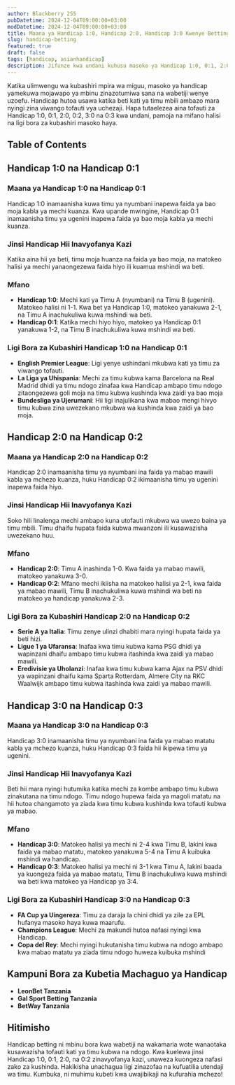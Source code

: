 ```yaml
---
author: Blackberry 255
pubDatetime: 2024-12-04T09:00:00+03:00
modDatetime: 2024-12-04T09:00:00+03:00
title: Maana ya Handicap 1:0, Handicap 2:0, Handicap 3:0 Kwenye Betting
slug: handicap-betting
featured: true
draft: false
tags: [handicap, asianhandicap]
description: Jifunze kwa undani kuhusu masoko ya Handicap 1:0, 0:1, 2:0, 0:2, 3:0 na 0:3 katika kubashiri mpira wa miguu.
---
```


Katika ulimwengu wa kubashiri mpira wa miguu, masoko ya handicap yamekuwa mojawapo ya mbinu zinazotumiwa sana na wabetiji wenye uzoefu. Handicap hutoa usawa katika beti kati ya timu mbili ambazo mara nyingi zina viwango tofauti vya uchezaji. Hapa tutaelezea aina tofauti za Handicap 1:0, 0:1, 2:0, 0:2, 3:0 na 0:3 kwa undani, pamoja na mifano halisi na ligi bora za kubashiri masoko haya.

## Table of Contents

## Handicap 1:0 na Handicap 0:1

### Maana ya Handicap 1:0 na Handicap 0:1

Handicap 1:0 inamaanisha kuwa timu ya nyumbani inapewa faida ya bao moja kabla ya mechi kuanza. Kwa upande mwingine, Handicap 0:1 inamaanisha timu ya ugenini inapewa faida ya bao moja kabla ya mechi kuanza.

### Jinsi Handicap Hii Inavyofanya Kazi

Katika aina hii ya beti, timu moja huanza na faida ya bao moja, na matokeo halisi ya mechi yanaongezewa faida hiyo ili kuamua mshindi wa beti.

### Mfano

- **Handicap 1:0**: Mechi kati ya Timu A (nyumbani) na Timu B (ugenini). Matokeo halisi ni 1-1. Kwa bet ya Handicap 1:0, matokeo yanakuwa 2-1, na Timu A inachukuliwa kuwa mshindi wa beti.
- **Handicap 0:1**: Katika mechi hiyo hiyo, matokeo ya Handicap 0:1 yanakuwa 1-2, na Timu B inachukuliwa kuwa mshindi wa beti.

### Ligi Bora za Kubashiri Handicap 1:0 na Handicap 0:1

- **English Premier League**: Ligi yenye ushindani mkubwa kati ya timu za viwango tofauti.
- **La Liga ya Uhispania**: Mechi za timu kubwa kama Barcelona na Real Madrid dhidi ya timu ndogo zinafaa kwa Handicap ambapo timu ndogo zitaongezewa goli moja na timu kubwa kushinda kwa zaidi ya bao moja
- **Bundesliga ya Ujerumani**: Hii ligi inajulikana kwa mabao mengi hivyo timu kubwa zina uwezekano mkubwa wa kushinda kwa zaidi ya bao moja.

## Handicap 2:0 na Handicap 0:2

### Maana ya Handicap 2:0 na Handicap 0:2

Handicap 2:0 inamaanisha timu ya nyumbani ina faida ya mabao mawili kabla ya mchezo kuanza, huku Handicap 0:2 ikimaanisha timu ya ugenini inapewa faida hiyo.

### Jinsi Handicap Hii Inavyofanya Kazi

Soko hili linalenga mechi ambapo kuna utofauti mkubwa wa uwezo baina ya timu mbili. Timu dhaifu hupata faida kubwa mwanzoni ili kusawazisha uwezekano huu.

### Mfano

- **Handicap 2:0**: Timu A inashinda 1-0. Kwa faida ya mabao mawili, matokeo yanakuwa 3-0.
- **Handicap 0:2**: Mfano mechi ikiisha na matokeo halisi ya 2-1, kwa faida ya mabao mawili, Timu B inachukuliwa kuwa mshindi wa beti na matokeo ya handicap yanakuwa 2-3.

### Ligi Bora za Kubashiri Handicap 2:0 na Handicap 0:2

- **Serie A ya Italia**: Timu zenye ulinzi dhabiti mara nyingi hupata faida ya beti hizi.
- **Ligue 1 ya Ufaransa**: Inafaa kwa timu kubwa kama PSG dhidi ya wapinzani dhaifu ambapo timu kubwa itashinda kwa zaidi ya mabao mawili.
- **Eredivisie ya Uholanzi**: Inafaa kwa timu kubwa kama Ajax na PSV dhidi ya wapinzani dhaifu kama Sparta Rotterdam, Almere City na RKC Waalwijk ambapo timu kubwa itashinda kwa zaidi ya mabao mawili.

## Handicap 3:0 na Handicap 0:3

### Maana ya Handicap 3:0 na Handicap 0:3

Handicap 3:0 inamaanisha timu ya nyumbani ina faida ya mabao matatu kabla ya mchezo kuanza, huku Handicap 0:3 faida hii ikipewa timu ya ugenini.

### Jinsi Handicap Hii Inavyofanya Kazi

Beti hii mara nyingi hutumika katika mechi za kombe ambapo timu kubwa zinakutana na timu ndogo. Timu ndogo hupewa faida ya magoli matatu na hii hutoa changamoto ya ziada kwa timu kubwa kushinda kwa tofauti kubwa ya mabao.

### Mfano

- **Handicap 3:0**: Matokeo halisi ya mechi ni 2-4 kwa Timu B, lakini kwa faida ya mabao matatu, matokeo yanakuwa 5-4 na Timu A kuibuka mshindi wa handicap.
- **Handicap 0:3**: Matokeo halisi ya mechi ni 3-1 kwa Timu A, lakini baada ya kuongeza faida ya mabao matatu, Timu B inachukuliwa kuwa mshindi wa beti kwa matokeo ya Handicap ya 3:4.

### Ligi Bora za Kubashiri Handicap 3:0 na Handicap 0:3

- **FA Cup ya Uingereza**: Timu za daraja la chini dhidi ya zile za EPL hufanya masoko haya kuwa maarufu.
- **Champions League**: Mechi za makundi hutoa nafasi nyingi kwa Handicap.
- **Copa del Rey**: Mechi nyingi hukutanisha timu kubwa na ndogo ambapo kwa mabao matatu ya ziada timu ndogo huweza kuibuka mshindi

## Kampuni Bora za Kubetia Machaguo ya Handicap

- **<span class="text-success text-decoration-underline" onclick="OpenAff('leonbet')">LeonBet Tanzania</span>**
- **<span class="text-success text-decoration-underline" onclick="OpenAff('gsb')">Gal Sport Betting Tanzania</span>**
- **<span class="text-success text-decoration-underline" onclick="OpenAff('betway')">BetWay Tanzania</span>**

## Hitimisho

Handicap betting ni mbinu bora kwa wabetiji na wakamaria wote wanaotaka kusawazisha tofauti kati ya timu kubwa na ndogo. Kwa kuelewa jinsi Handicap 1:0, 0:1, 2:0, na 0:2 zinavyofanya kazi, unaweza kuongeza nafasi zako za kushinda. Hakikisha unachagua ligi zinazofaa na kufuatilia utendaji wa timu. Kumbuka, ni muhimu kubeti kwa uwajibikaji na kufurahia mchezo!
